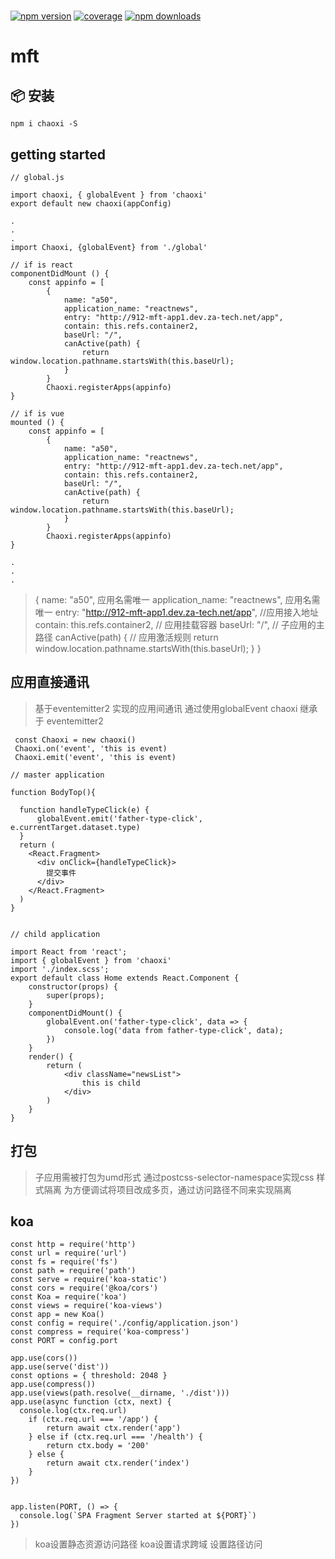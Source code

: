 # 
[![npm version](https://img.shields.io/npm/v/chaoxi.svg?style=flat-square)](https://www.npmjs.com/package/chaoxi)
[![coverage](https://img.shields.io/codecov/c/github/umijs/qiankun.svg?style=flat-square)](https://codecov.io/gh/freezestanley/chaoxi)
[![npm downloads](https://img.shields.io/npm/dt/chaoxi.svg?style=flat-square)](https://www.npmjs.com/package/chaoxi)

# mft

## 📦 安装

```shell
npm i chaoxi -S
```

## getting started

```
// global.js

import chaoxi, { globalEvent } from 'chaoxi'
export default new chaoxi(appConfig)
```

```
.
.
.
import Chaoxi, {globalEvent} from './global'

// if is react 
componentDidMount () {
    const appinfo = [
        {
            name: "a50",
            application_name: "reactnews",
            entry: "http://912-mft-app1.dev.za-tech.net/app",
            contain: this.refs.container2,
            baseUrl: "/",
            canActive(path) {
                return window.location.pathname.startsWith(this.baseUrl);
            }
        }
        Chaoxi.registerApps(appinfo)
}

// if is vue
mounted () {
    const appinfo = [
        {
            name: "a50",
            application_name: "reactnews",
            entry: "http://912-mft-app1.dev.za-tech.net/app",
            contain: this.refs.container2,
            baseUrl: "/",
            canActive(path) {
                return window.location.pathname.startsWith(this.baseUrl);
            }
        }
        Chaoxi.registerApps(appinfo)
}      

.
.
.
```
>{
> name: "a50",    应用名需唯一
> application_name: "reactnews",  应用名需唯一
> entry: "http://912-mft-app1.dev.za-tech.net/app", //应用接入地址
> contain: this.refs.container2,           // 应用挂载容器
> baseUrl: "/",                            // 子应用的主路径
> canActive(path) {                        // 应用激活规则
>       return window.location.pathname.startsWith(this.baseUrl);
>   } 
>}

## 应用直接通讯
> 基于eventemitter2 实现的应用间通讯
> 通过使用globalEvent
> chaoxi 继承于 eventemitter2                                                                                                                                                                                                                                                                                                                
```
 const Chaoxi = new chaoxi()
 Chaoxi.on('event', 'this is event)
 Chaoxi.emit('event', 'this is event)
```
```
// master application

function BodyTop(){

  function handleTypeClick(e) {
      globalEvent.emit('father-type-click', e.currentTarget.dataset.type)
  }
  return (
    <React.Fragment>
      <div onClick={handleTypeClick}>
        提交事件
      </div>
    </React.Fragment>
  )
}


// child application 

import React from 'react';
import { globalEvent } from 'chaoxi'
import './index.scss';
export default class Home extends React.Component {
    constructor(props) {
        super(props);
    }
    componentDidMount() {
        globalEvent.on('father-type-click', data => {
            console.log('data from father-type-click', data);
        })
    }
    render() {
        return (
            <div className="newsList">
                this is child
            </div>
        )
    }
}
```

## 打包
> 子应用需被打包为umd形式
> 通过postcss-selector-namespace实现css 样式隔离
> 为方便调试将项目改成多页，通过访问路径不同来实现隔离

## koa

```
const http = require('http')
const url = require('url')
const fs = require('fs')
const path = require('path')
const serve = require('koa-static')
const cors = require('@koa/cors')
const Koa = require('koa')
const views = require('koa-views')
const app = new Koa()
const config = require('./config/application.json')
const compress = require('koa-compress')
const PORT = config.port

app.use(cors())
app.use(serve('dist'))
const options = { threshold: 2048 }
app.use(compress())
app.use(views(path.resolve(__dirname, './dist')))
app.use(async function (ctx, next) {
  console.log(ctx.req.url)
    if (ctx.req.url === '/app') {
        return await ctx.render('app')
    } else if (ctx.req.url === '/health') {
        return ctx.body = '200'
    } else {
        return await ctx.render('index')
    }
})


app.listen(PORT, () => {
  console.log(`SPA Fragment Server started at ${PORT}`)
})

```
> koa设置静态资源访问路径
> koa设置请求跨域
> 设置路径访问

